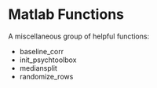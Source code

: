 # Matlab Functions

A miscellaneous group of helpful functions:

- baseline_corr
- init_psychtoolbox
- mediansplit
- randomize_rows
